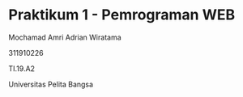 # Praktikum 1 - Pemrograman WEB
<p> Mochamad Amri Adrian Wiratama </p>
<p> 311910226 </p>
<p> TI.19.A2 </p>
<p> Universitas Pelita Bangsa </p>

